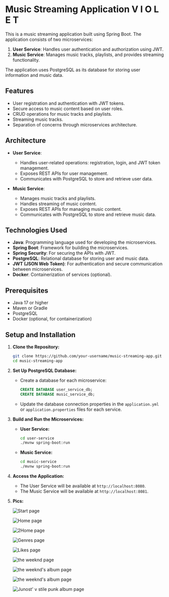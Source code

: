 # Music Streaming Application V I O L E T

This is a music streaming application built using Spring Boot. The application consists of two microservices:

1. **User Service**: Handles user authentication and authorization using JWT.
2. **Music Service**: Manages music tracks, playlists, and provides streaming functionality.

The application uses PostgreSQL as its database for storing user information and music data.

## Features

- User registration and authentication with JWT tokens.
- Secure access to music content based on user roles.
- CRUD operations for music tracks and playlists.
- Streaming music tracks.
- Separation of concerns through microservices architecture.

## Architecture

- **User Service**: 
  - Handles user-related operations: registration, login, and JWT token management.
  - Exposes REST APIs for user management.
  - Communicates with PostgreSQL to store and retrieve user data.

- **Music Service**:
  - Manages music tracks and playlists.
  - Handles streaming of music content.
  - Exposes REST APIs for managing music content.
  - Communicates with PostgreSQL to store and retrieve music data.

## Technologies Used

- **Java**: Programming language used for developing the microservices.
- **Spring Boot**: Framework for building the microservices.
- **Spring Security**: For securing the APIs with JWT.
- **PostgreSQL**: Relational database for storing user and music data.
- **JWT (JSON Web Token)**: For authentication and secure communication between microservices.
- **Docker**: Containerization of services (optional).

## Prerequisites

- Java 17 or higher
- Maven or Gradle
- PostgreSQL
- Docker (optional, for containerization)

## Setup and Installation

1. **Clone the Repository:**
    ```bash
    git clone https://github.com/your-username/music-streaming-app.git
    cd music-streaming-app
    ```

2. **Set Up PostgreSQL Database:**

   - Create a database for each microservice:
     ```sql
     CREATE DATABASE user_service_db;
     CREATE DATABASE music_service_db;
     ```

   - Update the database connection properties in the `application.yml` or `application.properties` files for each service.

3. **Build and Run the Microservices:**

    - **User Service:**
      ```bash
      cd user-service
      ./mvnw spring-boot:run
      ```

    - **Music Service:**
      ```bash
      cd music-service
      ./mvnw spring-boot:run
      ```

4. **Access the Application:**
   
   - The User Service will be available at `http://localhost:8080`.
   - The Music Service will be available at `http://localhost:8081`.

5. **Pics:**

   ![Start page](https://sun9-13.userapi.com/impg/1m3LBVu5uTX4vZSHnMt3J7beaXKMLMftUfAujw/hgxJtAUjydM.jpg?size=2560x1383&quality=96&sign=8bde1d67c1efef2481f85728495b516b&type=album)

   ![Home page](https://sun1-30.userapi.com/impg/FD5I7SHhWKZBO3XNl0Mqqr4WBX41M0KaeOGInA/Olm18mo92Zc.jpg?size=2560x1383&quality=96&sign=918255fc8ae9524e20bc75b4e903b74e&type=album)

   ![2Home page](https://sun9-59.userapi.com/impg/IGRUevO9z_iutmq9mFcxlodk_MUJ1zGP-6QI3g/Kf6LR3I47A0.jpg?size=2560x1383&quality=96&sign=a784cbe8db4471f61415a820f9876af4&type=album)

   ![Genres page](https://sun9-11.userapi.com/impg/njXJRpjQpwIwmAkmQqS_iiz7TB5FVSmkXiVQFg/oxucVPfoG00.jpg?size=2560x1383&quality=96&sign=0cb82f496c1a444c3b7f61b64d623bca&type=album)

   ![Likes page](https://sun9-53.userapi.com/impg/Q8mc3J0M8CszIfIETZQVfhxIw0wiztx03ooolQ/sNj04okOlj8.jpg?size=2560x1383&quality=96&sign=33ae36ed166846ffdee41c1907f9a847&type=album)

   ![the weeknd page](https://sun9-16.userapi.com/impg/Q-OCLa_duOad8Kz576a9Kv7jVzVXL5wVGtb_sQ/RemF-i3uc48.jpg?size=2560x1383&quality=96&sign=387774f3d011b9b07298bf7527fb9d3f&type=album)

   ![the weeknd's album page](https://sun9-67.userapi.com/impg/_778Xy1WqqGuFzJW9QA9wpqNJ59GkZdmu47lEQ/KeiUzIk1JTQ.jpg?size=2560x1383&quality=96&sign=341f103edd335943b190ac1728fe604c&type=album)

   ![the weeknd's album page](https://sun9-67.userapi.com/impg/_778Xy1WqqGuFzJW9QA9wpqNJ59GkZdmu47lEQ/KeiUzIk1JTQ.jpg?size=2560x1383&quality=96&sign=341f103edd335943b190ac1728fe604c&type=album)

   ![Junost' v stile punk album page](https://sun9-44.userapi.com/impg/3K2zuI4nXalihx79-3lEMXBvwrFwvk5RCvMW7w/iNTmj8UtDMY.jpg?size=2560x1383&quality=96&sign=92237a207a77fb11dc627da65217c3a5&type=album)




   

    

